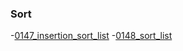 ### Sort
-[0147_insertion_sort_list](../src/0147_insertion_sort_list.cpp)
-[0148_sort_list](../src/0148_sort_list.cpp)